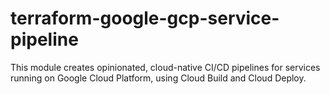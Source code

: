 # terraform-google-gcp-service-pipeline

This module creates opinionated, cloud-native CI/CD pipelines for services running on Google Cloud Platform, using Cloud Build and Cloud Deploy.
